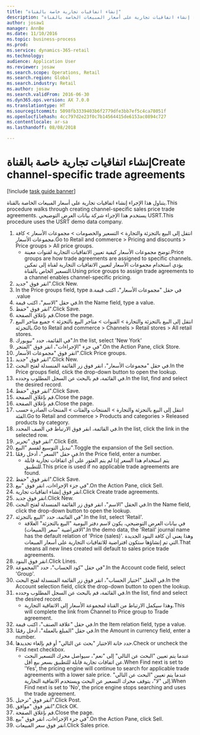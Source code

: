 ```yaml
--- 
title: "إنشاء اتفاقيات تجارية خاصة بالقناة"
description: "يتناول هذا الإجراء إنشاء اتفاقيات تجارية على أسعار المبيعات الخاصة بالقناة."
author: josaw1
manager: AnnBe
ms.date: 11/10/2016
ms.topic: business-process
ms.prod: 
ms.service: dynamics-365-retail
ms.technology: 
audience: Application User
ms.reviewer: josaw
ms.search.scope: Operations, Retail
ms.search.region: Global
ms.search.industry: Retail
ms.author: josaw
ms.search.validFrom: 2016-06-30
ms.dyn365.ops.version: AX 7.0.0
ms.translationtype: HT
ms.sourcegitcommit: 5098fb3339403b6f2779dfe3bb7ef5c4ca78051f
ms.openlocfilehash: 4cc797d2e23f0c7b14564415de6153ac0894c727
ms.contentlocale: ar-sa
ms.lasthandoff: 08/08/2018

---
```

# <a name="create-channel-specific-trade-agreements"></a><span data-ttu-id="a5b75-103">إنشاء اتفاقيات تجارية خاصة بالقناة</span><span class="sxs-lookup"><span data-stu-id="a5b75-103">Create channel-specific trade agreements</span></span>

[!include [task guide banner](../includes/task-guide-banner.md)]

<span data-ttu-id="a5b75-104">يتناول هذا الإجراء إنشاء اتفاقيات تجارية على أسعار المبيعات الخاصة بالقناة.</span><span class="sxs-lookup"><span data-stu-id="a5b75-104">This procedure walks through creating channel-specific sales price trade agreements.</span></span> <span data-ttu-id="a5b75-105">يستخدم هذا الإجراء شركة بيانات العرض التوضيحي USRT.</span><span class="sxs-lookup"><span data-stu-id="a5b75-105">This procedure uses the USRT demo data company.</span></span>

1. <span data-ttu-id="a5b75-106">انتقل إلى البيع بالتجزئة والتجارة > التسعير والخصومات > مجموعات الأسعار > كافة مجموعات الأسعار.</span><span class="sxs-lookup"><span data-stu-id="a5b75-106">Go to Retail and commerce > Pricing and discounts > Price groups > All price groups.</span></span>
    * <span data-ttu-id="a5b75-107">توضح مجموعات الأسعار كيفية تعيين الاتفاقيات التجارية لقنوات معينة.</span><span class="sxs-lookup"><span data-stu-id="a5b75-107">Price groups are how trade agreements are assigned to specific channels.</span></span> <span data-ttu-id="a5b75-108">يؤدي استخدام مجموعات الأسعار لتعيين الاتفاقيات التجارية لقناة إلى تمكين التسعير الخاص بالقناة.</span><span class="sxs-lookup"><span data-stu-id="a5b75-108">Using price groups to assign trade agreements to a channel enables channel-specific pricing.</span></span>  
2. <span data-ttu-id="a5b75-109">انقر فوق "جديد".</span><span class="sxs-lookup"><span data-stu-id="a5b75-109">Click New.</span></span>
3. <span data-ttu-id="a5b75-110">في حقل "‏‫مجموعات الأسعار"، اكتب قيمة.</span><span class="sxs-lookup"><span data-stu-id="a5b75-110">In the Price groups field, type a value.</span></span>
4. <span data-ttu-id="a5b75-111">في حقل "الاسم"، اكتب قيمة.</span><span class="sxs-lookup"><span data-stu-id="a5b75-111">In the Name field, type a value.</span></span>
5. <span data-ttu-id="a5b75-112">انقر فوق "حفظ".</span><span class="sxs-lookup"><span data-stu-id="a5b75-112">Click Save.</span></span>
6. <span data-ttu-id="a5b75-113">قم بإغلاق الصفحة.</span><span class="sxs-lookup"><span data-stu-id="a5b75-113">Close the page.</span></span>
7. <span data-ttu-id="a5b75-114">انتقل إلى البيع بالتجزئة والتجارة > القنوات > متاجر البيع بالتجزئة > جميع متاجر البيع بالتجزئة.</span><span class="sxs-lookup"><span data-stu-id="a5b75-114">Go to Retail and commerce > Channels > Retail stores > All retail stores.</span></span>
8. <span data-ttu-id="a5b75-115">في القائمة، حدد "نيويورك".</span><span class="sxs-lookup"><span data-stu-id="a5b75-115">In the list, select 'New York'</span></span>
9. <span data-ttu-id="a5b75-116">في جزء "الإجراءات"، انقر فوق "المتجر".</span><span class="sxs-lookup"><span data-stu-id="a5b75-116">On the Action Pane, click Store.</span></span>
10. <span data-ttu-id="a5b75-117">انقر فوق "مجموعات الأسعار".</span><span class="sxs-lookup"><span data-stu-id="a5b75-117">Click Price groups.</span></span>
11. <span data-ttu-id="a5b75-118">انقر فوق "جديد".</span><span class="sxs-lookup"><span data-stu-id="a5b75-118">Click New.</span></span>
12. <span data-ttu-id="a5b75-119">في حقل "مجموعات الأسعار"، انقر فوق زر القائمة المنسدلة لفتح البحث.</span><span class="sxs-lookup"><span data-stu-id="a5b75-119">In the Price groups field, click the drop-down button to open the lookup.</span></span>
13. <span data-ttu-id="a5b75-120">في القائمة، قم بالبحث عن السجل المطلوب وحدده.</span><span class="sxs-lookup"><span data-stu-id="a5b75-120">In the list, find and select the desired record.</span></span>
14. <span data-ttu-id="a5b75-121">انقر فوق "حفظ".</span><span class="sxs-lookup"><span data-stu-id="a5b75-121">Click Save.</span></span>
15. <span data-ttu-id="a5b75-122">قم بإغلاق الصفحة.</span><span class="sxs-lookup"><span data-stu-id="a5b75-122">Close the page.</span></span>
16. <span data-ttu-id="a5b75-123">قم بإغلاق الصفحة.</span><span class="sxs-lookup"><span data-stu-id="a5b75-123">Close the page.</span></span>
17. <span data-ttu-id="a5b75-124">انتقل إلى البيع بالتجزئة والتجارة > المنتجات والفئات > المنتجات الصادرة حسب الفئة.</span><span class="sxs-lookup"><span data-stu-id="a5b75-124">Go to Retail and commerce > Products and categories > Released products by category.</span></span>
18. <span data-ttu-id="a5b75-125">في القائمة، انقر فوق الارتباط في الصف المحدد.</span><span class="sxs-lookup"><span data-stu-id="a5b75-125">In the list, click the link in the selected row.</span></span>
19. <span data-ttu-id="a5b75-126">انقر فوق "تحرير".</span><span class="sxs-lookup"><span data-stu-id="a5b75-126">Click Edit.</span></span>
20. <span data-ttu-id="a5b75-127">تبديل التوسيع لقسم "البيع".</span><span class="sxs-lookup"><span data-stu-id="a5b75-127">Toggle the expansion of the Sell section.</span></span>
21. <span data-ttu-id="a5b75-128">في حقل "السعر"، أدخل رقمًا.</span><span class="sxs-lookup"><span data-stu-id="a5b75-128">In the Price field, enter a number.</span></span>
    * <span data-ttu-id="a5b75-129">يتم استخدام هذا السعر إذا لم يتم العثور على أي اتفاقات تجارية قابلة للتطبيق.</span><span class="sxs-lookup"><span data-stu-id="a5b75-129">This price is used if no applicable trade agreements are found.</span></span>  
22. <span data-ttu-id="a5b75-130">انقر فوق "حفظ".</span><span class="sxs-lookup"><span data-stu-id="a5b75-130">Click Save.</span></span>
23. <span data-ttu-id="a5b75-131">في جزء الإجراءات، انقر فوق "بيع‬".</span><span class="sxs-lookup"><span data-stu-id="a5b75-131">On the Action Pane, click Sell.</span></span>
24. <span data-ttu-id="a5b75-132">انقر فوق إنشاء اتفاقيات تجارية.</span><span class="sxs-lookup"><span data-stu-id="a5b75-132">Click Create trade agreements.</span></span>
25. <span data-ttu-id="a5b75-133">انقر فوق جديد.</span><span class="sxs-lookup"><span data-stu-id="a5b75-133">Click New.</span></span>
26. <span data-ttu-id="a5b75-134">في الحقل "الاسم"، انقر فوق زر القائمة المنسدلة لفتح البحث.</span><span class="sxs-lookup"><span data-stu-id="a5b75-134">In the Name field, click the drop-down button to open the lookup.</span></span>
27. <span data-ttu-id="a5b75-135">في القائمة، حدد "البيع بالتجزئة".</span><span class="sxs-lookup"><span data-stu-id="a5b75-135">In the list, select 'Retail'.</span></span>
    * <span data-ttu-id="a5b75-136">في بيانات العرض التوضيحي، يكون لاسم دفتر اليومية "البيع بالتجزئة" العلاقة الافتراضية "سعر (المبيعات)".</span><span class="sxs-lookup"><span data-stu-id="a5b75-136">In the demo data, the 'Retail' journal name has the default relation of 'Price (sales)'.</span></span> <span data-ttu-id="a5b75-137">وهذا يعني أن كافة البنود الجديدة التي تم إنشاؤها ستكون افتراضية للاتفاقيات التجارية على أسعار المبيعات.</span><span class="sxs-lookup"><span data-stu-id="a5b75-137">That means all new lines created will default to sales price trade agreements.</span></span>  
28. <span data-ttu-id="a5b75-138">انقر فوق البنود.</span><span class="sxs-lookup"><span data-stu-id="a5b75-138">Click Lines.</span></span>
29. <span data-ttu-id="a5b75-139">في حقل "كود الحساب"، حدد "المجموعة".</span><span class="sxs-lookup"><span data-stu-id="a5b75-139">In the Account code field, select 'Group'.</span></span>
30. <span data-ttu-id="a5b75-140">في الحقل "اختيار الحساب"، انقر فوق زر القائمة المنسدلة لفتح البحث.</span><span class="sxs-lookup"><span data-stu-id="a5b75-140">In the Account selection field, click the drop-down button to open the lookup.</span></span>
31. <span data-ttu-id="a5b75-141">في القائمة، قم بالبحث عن السجل المطلوب وحدده.</span><span class="sxs-lookup"><span data-stu-id="a5b75-141">In the list, find and select the desired record.</span></span>
    * <span data-ttu-id="a5b75-142">وهذا سيكمل الارتباط من القناة لمجموعة الأسعار إلى الاتفاقية التجارية.</span><span class="sxs-lookup"><span data-stu-id="a5b75-142">This will complete the link from Channel to Price group to Trade agreement.</span></span>  
32. <span data-ttu-id="a5b75-143">في حقل "علاقة الصنف"، اكتب قيمة.</span><span class="sxs-lookup"><span data-stu-id="a5b75-143">In the Item relation field, type a value.</span></span>
33. <span data-ttu-id="a5b75-144">في حقل "المبلغ بالعملة"، أدخل رقمًا.</span><span class="sxs-lookup"><span data-stu-id="a5b75-144">In the Amount in currency field, enter a number.</span></span>
34. <span data-ttu-id="a5b75-145">حدد خانة الاختيار "‏‫بحث عن التالي‬" أو قم بإلغاء تحديدها.</span><span class="sxs-lookup"><span data-stu-id="a5b75-145">Check or uncheck the Find next checkbox.</span></span>
    * <span data-ttu-id="a5b75-146">عندما يتم تعيين "البحث عن التالي" إلى "نعم"، سيواصل محرك التسعير البحث عن اتفاقات تجارية قابلة للتطبيق بسعر بيع أقل.</span><span class="sxs-lookup"><span data-stu-id="a5b75-146">When Find next is set to 'Yes', the pricing engine will continue to search for applicable trade agreements with a lower sale price.</span></span> <span data-ttu-id="a5b75-147">عندما يتم تعيين "البحث عن التالي" إلى "لا"، يتوقف محرك التسعير عن البحث ويستخدم الاتفاقية التجارية.</span><span class="sxs-lookup"><span data-stu-id="a5b75-147">When Find next is set to 'No', the price engine stops searching and uses the trade agreement.</span></span>  
35. <span data-ttu-id="a5b75-148">انقر فوق "ترحيل".</span><span class="sxs-lookup"><span data-stu-id="a5b75-148">Click Post.</span></span>
36. <span data-ttu-id="a5b75-149">انقر فوق "موافق".</span><span class="sxs-lookup"><span data-stu-id="a5b75-149">Click OK.</span></span>
37. <span data-ttu-id="a5b75-150">قم بإغلاق الصفحة.</span><span class="sxs-lookup"><span data-stu-id="a5b75-150">Close the page.</span></span>
38. <span data-ttu-id="a5b75-151">في جزء الإجراءات، انقر فوق "بيع‬".</span><span class="sxs-lookup"><span data-stu-id="a5b75-151">On the Action Pane, click Sell.</span></span>
39. <span data-ttu-id="a5b75-152">انقر فوق سعر المبيعات.</span><span class="sxs-lookup"><span data-stu-id="a5b75-152">Click Sales price.</span></span>


